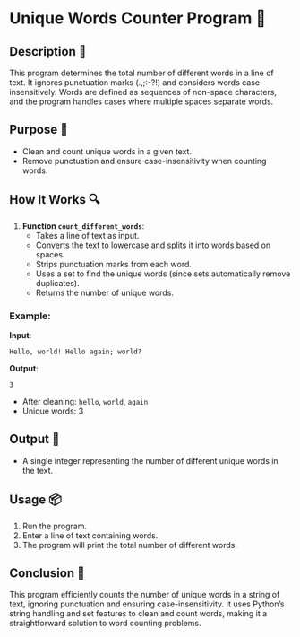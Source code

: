 # Unique Words Counter Program 📝

## Description 📝

This program determines the total number of different words in a line of text.
It ignores punctuation marks (.,;:-?!) and considers words case-insensitively.
Words are defined as sequences of non-space characters, and the program handles cases where multiple spaces separate words.

## Purpose 🎯

-   Clean and count unique words in a given text.
-   Remove punctuation and ensure case-insensitivity when counting words.

## How It Works 🔍

1. **Function `count_different_words`**:
    - Takes a line of text as input.
    - Converts the text to lowercase and splits it into words based on spaces.
    - Strips punctuation marks from each word.
    - Uses a set to find the unique words (since sets automatically remove duplicates).
    - Returns the number of unique words.

### Example:

**Input**:

```
Hello, world! Hello again; world?
```

**Output**:

```
3
```

-   After cleaning: `hello`, `world`, `again`
-   Unique words: 3

## Output 📜

-   A single integer representing the number of different unique words in the text.

## Usage 📦

1. Run the program.
2. Enter a line of text containing words.
3. The program will print the total number of different words.

## Conclusion 🚀

This program efficiently counts the number of unique words in a string of text, ignoring punctuation and ensuring case-insensitivity.
It uses Python’s string handling and set features to clean and count words, making it a straightforward solution to word counting problems.
